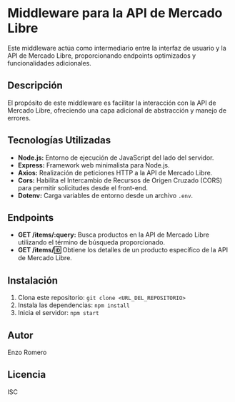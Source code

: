# Middleware para la API de Mercado Libre

Este middleware actúa como intermediario entre la interfaz de usuario y la API de Mercado Libre, proporcionando endpoints optimizados y funcionalidades adicionales.

## Descripción

El propósito de este middleware es facilitar la interacción con la API de Mercado Libre, ofreciendo una capa adicional de abstracción y manejo de errores.

## Tecnologías Utilizadas

* **Node.js:** Entorno de ejecución de JavaScript del lado del servidor.
* **Express:** Framework web minimalista para Node.js.
* **Axios:** Realización de peticiones HTTP a la API de Mercado Libre.
* **Cors:** Habilita el Intercambio de Recursos de Origen Cruzado (CORS) para permitir solicitudes desde el front-end.
* **Dotenv:** Carga variables de entorno desde un archivo `.env`.

## Endpoints

* **GET /items/:query:** Busca productos en la API de Mercado Libre utilizando el término de búsqueda proporcionado.
* **GET /items/:id:** Obtiene los detalles de un producto específico de la API de Mercado Libre.


## Instalación

1. Clona este repositorio: `git clone <URL_DEL_REPOSITORIO>`
2. Instala las dependencias: `npm install`
3. Inicia el servidor: `npm start`


## Autor

Enzo Romero

## Licencia

ISC